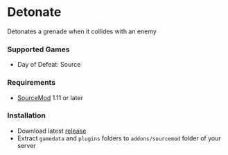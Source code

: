 # Detonate

Detonates a grenade when it collides with an enemy

### Supported Games

* Day of Defeat: Source

### Requirements

* [SourceMod](https://www.sourcemod.net) 1.11 or later

### Installation

* Download latest [release](https://github.com/dronelektron/detonate/releases)
* Extract `gamedata` and `plugins` folders to `addons/sourcemod` folder of your server
